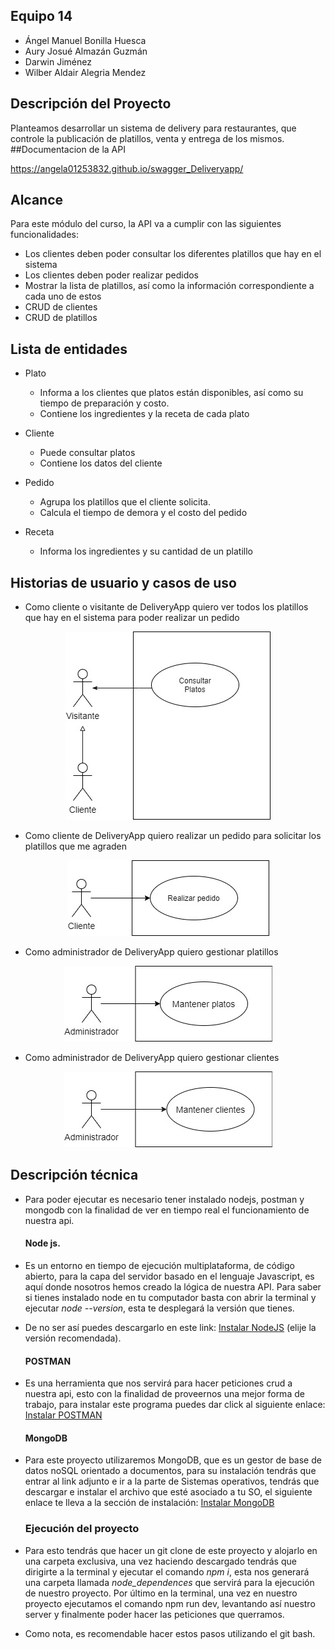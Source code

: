 ## Equipo 14
- Ángel Manuel Bonilla Huesca
- Aury Josué Almazán Guzmán
- Darwin Jiménez
- Wilber Aldair Alegria Mendez

## Descripción del Proyecto

Planteamos desarrollar un sistema de delivery para restaurantes, que controle la publicación de platillos, venta y entrega de los mismos.
##Documentacion de la API

https://angela01253832.github.io/swagger_Deliveryapp/

## Alcance

Para este módulo del curso, la API va a cumplir con las siguientes funcionalidades:
- Los clientes deben poder consultar los diferentes platillos que hay en el sistema
- Los clientes deben poder realizar pedidos
- Mostrar la lista de platillos, así como la información correspondiente a cada uno de estos
- CRUD de clientes
- CRUD de platillos

## Lista de entidades
- Plato
    - Informa a los clientes que platos están disponibles, así como su tiempo de preparación y costo.
    - Contiene los ingredientes y la receta de cada plato

- Cliente
    - Puede consultar platos
    - Contiene los datos del cliente

- Pedido
    - Agrupa los platillos que el cliente solicita.
    - Calcula el tiempo de demora y el costo del pedido

- Receta
    - Informa los ingredientes y  su cantidad de un platillo

## Historias de usuario y casos de uso
- Como cliente o visitante de DeliveryApp quiero ver todos los platillos que hay en el sistema para poder realizar un pedido

<p align="center">
  <img src="assets/CasosUso/consultar_pedido.jpg" />
</p>

 - Como cliente de DeliveryApp quiero realizar un pedido para solicitar los platillos que me agraden
 
 <p align="center">
  <img src="assets/CasosUso/realizar_pedido.jpg" />
</p>

- Como administrador de DeliveryApp quiero gestionar platillos

<p align="center">
  <img src="assets/CasosUso/mantener_platos.jpg" />
</p>

- Como administrador de DeliveryApp quiero gestionar clientes

<p align="center">
  <img src="assets/CasosUso/mantener_ctes.jpg" />
</p>
 
## Descripción técnica
- Para poder ejecutar es necesario tener instalado nodejs, postman y mongodb con la finalidad de ver en tiempo real el funcionamiento de nuestra api.
  <h4>Node js.</h4>
- Es un entorno en tiempo de ejecución multiplataforma, de código abierto, para la capa del servidor basado en el lenguaje Javascript, es aquí donde nosotros hemos creado la lógica de nuestra API. Para saber si tienes instalado node en tu computador basta con abrir la terminal y ejecutar *node --version*, esta te desplegará la versión que tienes. 
- De no ser así puedes descargarlo en este link:
    <a href="https://nodejs.org/es/" tag="_blank">Instalar NodeJS</a> (elije la versión recomendada).
    
  <h4>POSTMAN</h4>
- Es una herramienta que nos servirá para hacer peticiones crud a nuestra api, esto con la finalidad de proveernos una mejor forma de trabajo, para instalar este programa puedes dar click al siguiente enlace: 
    <a href="https://www.postman.com/" tag="_blank">Instalar POSTMAN</a>
    
   <h4>MongoDB</h4>
-  Para este proyecto utilizaremos MongoDB, que es un gestor de base de datos noSQL orientado a documentos, para su instalación tendrás que entrar al link adjunto e ir a la parte de Sistemas operativos, tendrás que descargar e instalar el archivo que esté asociado a tu SO, el siguiente enlace te lleva a la sección de instalación: 
    <a href="https://docs.mongodb.com/manual/installation/" tag="_blank">Instalar MongoDB</a>
   
    <h3>Ejecución del proyecto</h3>
 - Para esto tendrás que hacer un git clone de este proyecto y alojarlo en una carpeta exclusiva, una vez haciendo descargado tendrás que dirigirte a la terminal y ejecutar el comando *npm i*, esta nos generará una carpeta llamada *node_dependences* que servirá para la ejecución de nuestro proyecto. Por último en la terminal, una vez en nuestro proyecto ejecutamos el comando npm run dev, levantando así nuestro server y finalmente poder hacer las peticiones que querramos.

 - Como nota, es recomendable hacer estos pasos utilizando el git bash.
